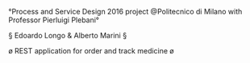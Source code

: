 °Process and Service Design 2016 project @Politecnico di Milano with Professor Pierluigi Plebani°

§ Edoardo Longo & Alberto Marini §

ø REST application for order and track medicine ø

